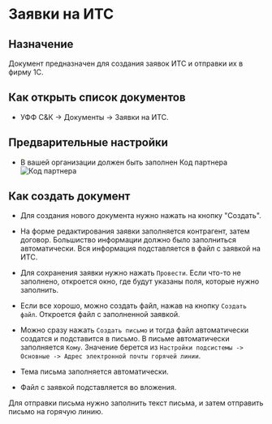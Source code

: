 # Заявки на ИТС

## Назначение

Документ предназначен для создания заявок ИТС и отправки их в фирму 1С.

## Как открыть список документов

* УФФ С&К -> Документы -> Заявки на ИТС.

## Предварительные настройки

* В вашей организации должен быть заполнен Код партнера
![Код партнера](https://sorokinltd.github.io/franchisee-manag-doc.github.io/img/partner-code.png)

## Как создать документ

* Для создания нового документа нужно нажать на кнопку "Создать".

* На форме редактирования заявки заполняется контрагент, затем договор.
Большиство информации должно было заполниться автоматически.
Вся информация подставляется в файл с заявкой на ИТС.

* Для сохранения заявки нужно нажать `Провести`. Если что-то не заполнено, откроется окно, где будут указаны поля, которые нужно заполнить. 

* Если все хорошо, можно создать файл, нажав на кнопку `Создать файл`. Откроется файл с заполненной заявкой.

* Можно сразу нажать `Создать письмо` и тогда файл автоматически создатся и подставится в письмо.
В письме автоматически заполняется `Кому`. Значение берется из `Настройки подсистемы -> Основные -> Адрес электронной почты горячей линии`.

* Тема письма заполняется автоматически.

* Файл с заявкой подставляется во вложения.

Для отправки письма нужно заполнить текст письма, и затем отправить письмо на горячую линию.
